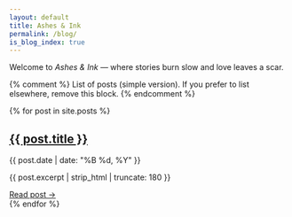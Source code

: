 ```yaml
---
layout: default
title: Ashes & Ink
permalink: /blog/
is_blog_index: true
---
```


<div class="blog-intro">
  Welcome to <em>Ashes & Ink</em> — where stories burn slow and love leaves a scar.
</div>

{% comment %}
  List of posts (simple version). If you prefer to list elsewhere, remove this block.
{% endcomment %}
<div class="blog-list">
  {% for post in site.posts %}
    <article class="post-card">
      <h2><a href="{{ post.url | relative_url }}">{{ post.title }}</a></h2>
      <p class="meta">{{ post.date | date: "%B %d, %Y" }}</p>
      <p class="excerpt">{{ post.excerpt | strip_html | truncate: 180 }}</p>
      <a href="{{ post.url | relative_url }}" class="read-more">Read post →</a>
    </article>
  {% endfor %}
</div>
